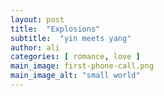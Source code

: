 ```yaml
---
layout: post
title:  "Explosions"
subtitle:  "yin meets yang"
author: ali
categories: [ romance, love ]
main_image: first-phone-call.png
main_image_alt: "small world"
---
```

